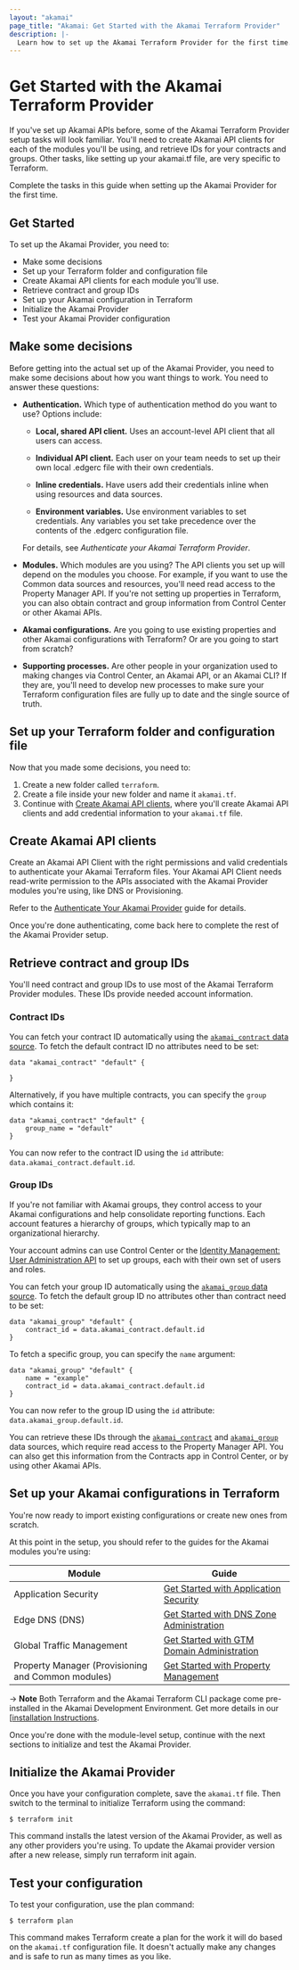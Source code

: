 ```yaml
---
layout: "akamai"
page_title: "Akamai: Get Started with the Akamai Terraform Provider"
description: |-
  Learn how to set up the Akamai Terraform Provider for the first time.
---
```


# Get Started with the Akamai Terraform Provider
<!--Not sure about the name of this doc. -->

If you've set up Akamai APIs before, some of the Akamai Terraform Provider 
setup tasks will look familiar. You'll need to create Akamai API clients 
for each of the modules you'll be using, and retrieve IDs for your contracts 
and groups. Other tasks, like setting up your akamai.tf file, are very
specific to Terraform.

Complete the tasks in this guide when setting up the Akamai
Provider for the first time.

## Get Started 

<!--Not sure this is the right heading for this section.-->
To set up the Akamai Provider, you need to:

* Make some decisions
* Set up your Terraform folder and configuration file
* Create Akamai API clients for each module you'll use.
* Retrieve contract and group IDs
* Set up your Akamai configuration in Terraform
* Initialize the Akamai Provider
* Test your Akamai Provider configuration

## Make some decisions

Before getting into the actual set up of the Akamai Provider, you need
to make some decisions about how you want things to work. You need to
answer these questions:

* **Authentication.** Which type of authentication method do you want to use? Options include:

  * **Local, shared API client.** Uses an account-level API client that all users can access.
  
  * **Individual API client.** Each user on your team needs to set up their own local .edgerc file with their own credentials.
  
  * **Inline credentials.** Have users add their credentials inline when using resources and data sources.
  
  * **Environment variables.** Use environment variables to set credentials. Any variables you set take precedence over the contents of the .edgerc configuration file.

  For details, see *Authenticate your Akamai Terraform Provider*.

* **Modules.** Which modules are you using? The API clients you set up will depend on the modules you choose. For example, if you want to use the Common data sources and resources, you'll need read access to the Property Manager API. If you're not setting up properties in Terraform, you can also obtain contract and group information from Control Center or other Akamai APIs.

* **Akamai configurations.** Are you going to use existing properties and other Akamai configurations with Terraform? Or are you going to start from scratch?

* **Supporting processes.** Are other people in your organization used to making changes via Control Center, an Akamai API, or an Akamai CLI? If they are, you'll need to develop new processes to make sure your Terraform configuration files are fully up to date and the single source of truth.

## Set up your Terraform folder and configuration file
<!--Need to shorten this heading.-->

Now that you made some decisions, you need to: 

1. Create a new folder called `terraform`.
2. Create a file inside your new folder and name it `akamai.tf`.
3. Continue with [Create Akamai API clients](#create-akamai-api-clients), where you'll create Akamai API clients and add credential information to your `akamai.tf` file.

## Create Akamai API clients

Create an Akamai API Client with the right permissions and valid
credentials to authenticate your Akamai Terraform files. Your Akamai API
Client needs read-write permission to the APIs associated with the
Akamai Provider modules you're using, like DNS or Provisioning.

Refer to the [Authenticate Your Akamai Provider](https://docs.google.com/document/d/1S39MM1sZNoM4EmlSLlPVYNohiH6x-Js0IoadUhU4vcc/edit\#heading=h.f8au8xqqw0yw)
guide for details.
<!--Need final link.-->

Once you're done authenticating, come back here to complete the rest of
the Akamai Provider setup.

## Retrieve contract and group IDs

You'll need contract and group IDs to use most of the Akamai Terraform
Provider modules. These IDs provide needed account information.

### Contract IDs

You can fetch your contract ID automatically using the [`akamai_contract` data source](../data-sources/property_contract.md). To fetch the default contract ID no attributes need to be set:

```hcl
data "akamai_contract" "default" {

}
```

Alternatively, if you have multiple contracts, you can specify the `group` which contains it:

```hcl
data "akamai_contract" "default" {
	group_name = "default"
}
```

You can now refer to the contract ID using the `id` attribute: `data.akamai_contract.default.id`.

### Group IDs

If you're not familiar with Akamai groups, they control access to your
Akamai configurations and help consolidate reporting functions. Each account
 features a hierarchy of groups, which typically map to an organizational hierarchy.

Your account admins can use Control Center or the [Identity Management: User Administration API](https://developer.akamai.com/en-us/api/core_features/identity_management_user_admin/v2.html)
to set up groups, each with their own set of users and roles.

You can fetch your group ID automatically using the [`akamai_group` data source](../data-sources/property_group.md). To fetch the default group ID no attributes other than contract need to be set:

```hcl
data "akamai_group" "default" {
	contract_id = data.akamai_contract.default.id
}
``` 

To fetch a specific group, you can specify the `name` argument:

```hcl
data "akamai_group" "default" {
	name = "example"
	contract_id = data.akamai_contract.default.id
}
```

You can now refer to the group ID using the `id` attribute: `data.akamai_group.default.id`.

You can retrieve these IDs through the [`akamai_contract`](../data-sources/property_contract.md) and
[`akamai_group`](../data-sources/property_group.md) data sources, which require read access to the Property
Manager API. You can also get this information from the Contracts app in
Control Center, or by using other Akamai APIs.

## Set up your Akamai configurations in Terraform

You're now ready to import existing configurations or create new ones
from scratch.

At this point in the setup, you should refer to the guides for the
Akamai modules you're using:

| **Module** | **Guide** |
|------------|------------|
| Application Security | [Get Started with Application Security](https://registry.terraform.io/providers/akamai/akamai/latest/docs/guides/get_started_appsec) |
| Edge DNS (DNS) | [Get Started with DNS Zone Administration](https://registry.terraform.io/providers/akamai/akamai/latest/docs/guides/get_started_dns_zone) | 
| Global Traffic Management | [Get Started with GTM Domain Administration](https://registry.terraform.io/providers/akamai/akamai/latest/docs/guides/get_started_gtm_domain) | 
| Property Manager (Provisioning and Common modules) | [Get Started with Property Management](https://registry.terraform.io/providers/akamai/akamai/latest/docs/guides/get_started_property) |

-> **Note** Both Terraform and the Akamai Terraform CLI package come
pre-installed in the Akamai Development Environment. Get more details in
our [[installation
Instructions](https://developer.akamai.com/blog/2020/05/26/set-development-environment).

Once you're done with the module-level setup, continue with the next
sections to initialize and test the Akamai Provider.

## Initialize the Akamai Provider
<!--May want to put this sections in the individual guides.-->

Once you have your configuration complete, save the `akamai.tf` file. Then
switch to the terminal to initialize Terraform using the command:

`$ terraform init`

This command installs the latest version of the Akamai Provider, as well
as any other providers you're using. To update
the Akamai provider version after a new release, simply run terraform
init again.

## Test your configuration
<!--May want to put this sections in the individual guides.-->

To test your configuration, use the plan command:

`$ terraform plan`

This command makes Terraform create a plan for the work it will do
based on the `akamai.tf` configuration file. It doesn't actually make any changes
and is safe to run as many times as you like.